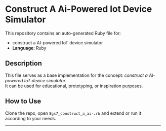 # Construct A Ai-Powered Iot Device Simulator

This repository contains an auto-generated Ruby file for:

- construct a AI-powered IoT device simulator
- **Language**: Ruby

## Description

This file serves as a base implementation for the concept: *construct a AI-powered IoT device simulator*.  
It can be used for educational, prototyping, or inspiration purposes.

## How to Use

Clone the repo, open `8gs7_construct_a_ai-.rb` and extend or run it according to your needs.

---


